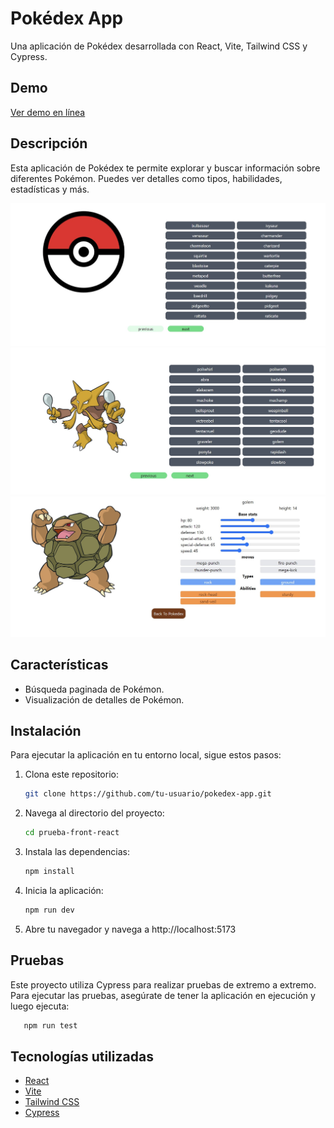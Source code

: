 # Pokédex App

Una aplicación de Pokédex desarrollada con React, Vite, Tailwind CSS y Cypress.

## Demo

[Ver demo en línea](https://reactpruebatecnica-production.up.railway.app/pokedex) 


## Descripción

Esta aplicación de Pokédex te permite explorar y buscar información sobre diferentes Pokémon. Puedes ver detalles como tipos, habilidades, estadísticas y más.

![Pokédex App Screenshot1](./src/assets/Screenshot1.jpg)
![Pokédex App Screenshot2](./src/assets/Screenshot2.jpg)
![Pokédex App Screenshot3](./src/assets/Screenshot3.jpg)

## Características

- Búsqueda paginada de Pokémon.
- Visualización de detalles de Pokémon.

## Instalación

Para ejecutar la aplicación en tu entorno local, sigue estos pasos:

1. Clona este repositorio:

   ```bash
   git clone https://github.com/tu-usuario/pokedex-app.git

2. Navega al directorio del proyecto:

   ```bash
   cd prueba-front-react
   
3. Instala las dependencias:

   ```bash
   npm install
   
4. Inicia la aplicación:

   ```bash
   npm run dev

5. Abre tu navegador y navega a http://localhost:5173

## Pruebas 
Este proyecto utiliza Cypress para realizar pruebas de extremo a extremo. Para ejecutar las pruebas, asegúrate de tener la aplicación en ejecución y luego ejecuta:

```bash
   npm run test
```

## Tecnologías utilizadas


- [React](https://reactjs.org/)
- [Vite](https://vitejs.dev/)
- [Tailwind CSS](https://tailwindcss.com/)
- [Cypress](https://www.cypress.io/)


